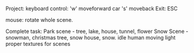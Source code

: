 Project:
keyboard control:
'w' moveforward car
's'  moveback
Exit:
ESC

mouse:
rotate whole scene.

Complete task:
Park scene - tree, lake, house, tunnel, flower
Snow Scene - snowman, christmas tree, snow house, snow.
idle human
moving light
proper textures for scenes


